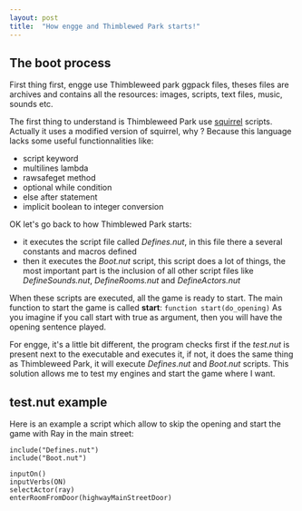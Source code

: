 ```yaml
---
layout: post
title:  "How engge and Thimblewed Park starts!"
---
```


## The boot process

First thing first, engge use Thimbleweed park ggpack files, theses files are archives and contains all the resources: images, scripts, text files, music, sounds etc.

The first thing to understand is Thimbleweed Park use [squirrel](http://squirrel-lang.org/) scripts. Actually it uses a modified version of squirrel, why ? Because this language lacks some useful functionnalities like:

* script keyword
* multilines lambda
* rawsafeget method
* optional while condition
* else after statement
* implicit boolean to integer conversion

OK let's go back to how Thimblewed Park starts:

* it executes the script file called _Defines.nut_, in this file there a several constants and macros defined
* then it executes the _Boot.nut_ script, this script does a lot of things, the most important part is the inclusion of all other script files like _DefineSounds.nut_, _DefineRooms.nut_ and _DefineActors.nut_

When these scripts are executed, all the game is ready to start. The main function to start the game is called **start**:
`function start(do_opening)`
As you imagine if you call start with true as argument, then you will have the opening sentence played.

For engge, it's a little bit different, the program checks first if the _test.nut_ is present next to the executable and executes it, if not, it does the same thing as Thimbleweed Park, it will execute _Defines.nut_ and _Boot.nut_ scripts. This solution allows me to test my engines and start the game where I want.

## test.nut example

Here is an example a script which allow to skip the opening and start the game with Ray in the main street:

```squirrel
include("Defines.nut")
include("Boot.nut")

inputOn()
inputVerbs(ON)
selectActor(ray)
enterRoomFromDoor(highwayMainStreetDoor)
```

